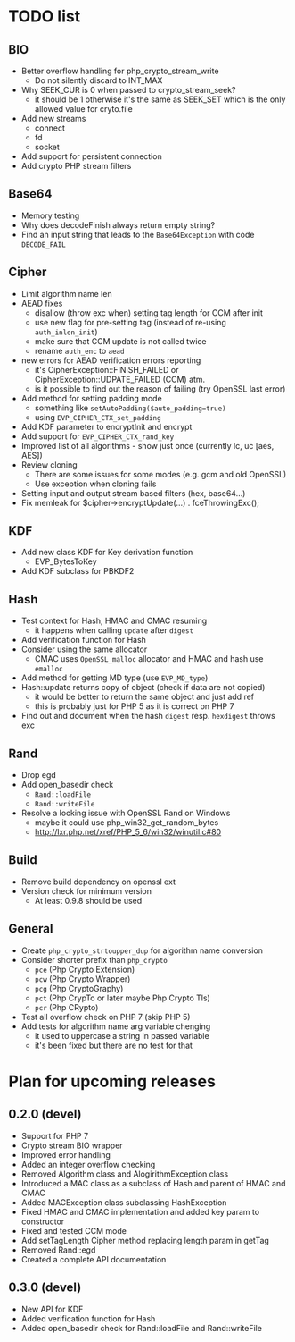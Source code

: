 # TODO list

## BIO
- Better overflow handling for php_crypto_stream_write
  - Do not silently discard to INT_MAX
- Why SEEK_CUR is 0 when passed to crypto_stream_seek?
  - it should be 1 otherwise it's the same as SEEK_SET which is the only allowed value for cryto.file
- Add new streams
  - connect
  - fd
  - socket
- Add support for persistent connection
- Add crypto PHP stream filters

## Base64
- Memory testing
- Why does decodeFinish always return empty string?
- Find an input string that leads to the `Base64Exception` with code `DECODE_FAIL`

## Cipher
- Limit algorithm name len
- AEAD fixes
  - disallow (throw exc when) setting tag length for CCM after init
  - use new flag for pre-setting tag (instead of re-using `auth_inlen_init`)
  - make sure that CCM update is not called twice
  - rename `auth_enc` to `aead`
- new errors for AEAD verification errors reporting
  - it's CipherException::FINISH_FAILED or CipherException::UDPATE_FAILED (CCM) atm.
  - is it possible to find out the reason of failing (try OpenSSL last error)
- Add method for setting padding mode
  - something like `setAutoPadding($auto_padding=true)`
  - using `EVP_CIPHER_CTX_set_padding`
- Add KDF parameter to encryptInit and encrypt
- Add support for `EVP_CIPHER_CTX_rand_key`
- Improved list of all algorithms - show just once (currently lc, uc [aes, AES])
- Review cloning
  - There are some issues for some modes (e.g. gcm and old OpenSSL)
  - Use exception when cloning fails
- Setting input and output stream based filters (hex, base64...)
- Fix memleak for $cipher->encryptUpdate(...) . fceThrowingExc();

## KDF
- Add new class KDF for Key derivation function
  - EVP_BytesToKey
- Add KDF subclass for PBKDF2

## Hash
- Test context for Hash, HMAC and CMAC resuming
  - it happens when calling `update` after `digest`
- Add verification function for Hash
- Consider using the same allocator
  - CMAC uses `OpenSSL_malloc` allocator and HMAC and hash use `emalloc`
- Add method for getting MD type (use `EVP_MD_type`)
- Hash::update returns copy of object (check if data are not copied)
  - it would be better to return the same object and just add ref
  - this is probably just for PHP 5 as it is correct on PHP 7
- Find out and document when the hash `digest` resp. `hexdigest` throws exc

## Rand
- Drop egd
- Add open_basedir check
  - `Rand::loadFile`
  - `Rand::writeFile`
- Resolve a locking issue with OpenSSL Rand on Windows
  - maybe it could use php_win32_get_random_bytes
  - http://lxr.php.net/xref/PHP_5_6/win32/winutil.c#80

## Build
- Remove build dependency on openssl ext
- Version check for minimum version
  - At least 0.9.8 should be used

## General
- Create `php_crypto_strtoupper_dup` for algorithm name conversion
- Consider shorter prefix than `php_crypto`
  - `pce` (Php Crypto Extension)
  - `pcw` (Php Crypto Wrapper)
  - `pcg` (Php CryptoGraphy)
  - `pct` (Php CrypTo or later maybe Php Crypto Tls)
  - `pcr` (Php CRypto)
- Test all overflow check on PHP 7 (skip PHP 5)
- Add tests for algorithm name arg variable chenging
  - it used to uppercase a string in passed variable
  - it's been fixed but there are no test for that

# Plan for upcoming releases

## 0.2.0 (devel)
- Support for PHP 7
- Crypto stream BIO wrapper
- Improved error handling
- Added an integer overflow checking
- Removed Algorithm class and AlogirithmException class
- Introduced a MAC class as a subclass of Hash and parent of HMAC and CMAC
- Added MACException class subclassing HashException
- Fixed HMAC and CMAC implementation and added key param to constructor
- Fixed and tested CCM mode
- Add setTagLength Cipher method replacing length param in getTag
- Removed Rand::egd
- Created a complete API documentation

## 0.3.0 (devel)
- New API for KDF
- Added verification function for Hash
- Added open_basedir check for Rand::loadFile and Rand::writeFile

